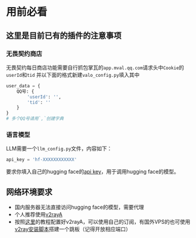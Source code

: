 # 用前必看

## 这里是目前已有的插件的注意事项

### 无畏契约商店
无畏契约每日商店功能需要自行抓包掌瓦的`app.mval.qq.com`请求头中`Cookie`的`userId`和`tid`
  并以下面的格式新建`valo_config.py`填入其中

```python
user_data = {
    QQ号: {
        'userId': '',
        'tid': ''
    }
}
# 多个QQ号请用`,`创建字典
```

### 语言模型
LLM需要一个`llm_config.py`文件，内容如下：
```python
api_key = 'hf-XXXXXXXXXXXX'
```
要求你填入自己的hugging face的[api key](https://huggingface.co/docs/hub/security-tokens)，用于调用hugging face的模型。

## 网络环境要求

- 国内服务器无法直接访问hugging face的模型，需要代理
- 个人推荐使用[v2rayA](https://github.com/v2rayA/v2rayA)
- 按照[这里](https://v2raya.org/docs/prologue/installation/debian/)的教程配置好v2rayA，可以使用自己的订阅，有国外VPS的也可使用[v2ray安装脚本](https://github.com/233boy/v2ray/wiki/V2Ray%E4%B8%80%E9%94%AE%E5%AE%89%E8%A3%85%E8%84%9A%E6%9C%AC)搭建一个跳板（记得开放相应端口）